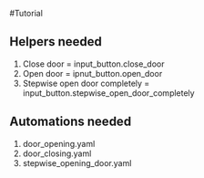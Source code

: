 #Tutorial

## Helpers needed

1. Close door = input_button.close_door
2. Open door = ipnut_button.open_door
3. Stepwise open door completely = input_button.stepwise_open_door_completely

## Automations needed

1. door_opening.yaml
2. door_closing.yaml
3. stepwise_opening_door.yaml
